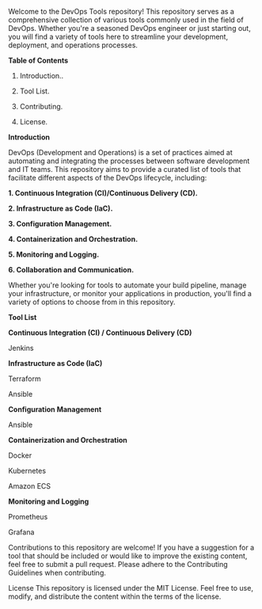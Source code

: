Welcome to the DevOps Tools repository! This repository serves as a comprehensive collection of various tools commonly used in the field of DevOps. Whether you're a seasoned DevOps engineer or just starting out, you will find a variety of tools here to streamline your development, deployment, and operations processes.

**Table of Contents**

1. Introduction..

2. Tool List.

3. Contributing.

4. License.

**Introduction**

DevOps (Development and Operations) is a set of practices aimed at automating and integrating the processes between software development and IT teams. This repository aims to provide a curated list of tools that facilitate different aspects of the DevOps lifecycle, including:

**1. Continuous Integration (CI)/Continuous Delivery (CD).**

**2. Infrastructure as Code (IaC).**

**3. Configuration Management.**

**4. Containerization and Orchestration.**

**5. Monitoring and Logging.**

**6. Collaboration and Communication.**

Whether you're looking for tools to automate your build pipeline, manage your infrastructure, or monitor your applications in production, you'll find a variety of options to choose from in this repository.

**Tool List**

**Continuous Integration (CI) / Continuous Delivery (CD)**

Jenkins

**Infrastructure as Code (IaC)**

Terraform

Ansible


**Configuration Management**

Ansible

**Containerization and Orchestration**

Docker

Kubernetes

Amazon ECS

**Monitoring and Logging**

Prometheus

Grafana

Contributions to this repository are welcome! If you have a suggestion for a tool that should be included or would like to improve the existing content,  feel free to submit a pull request. Please adhere to the Contributing Guidelines when contributing.

License
This repository is licensed under the MIT License. Feel free to use, modify, and distribute the content within the terms of the license.

